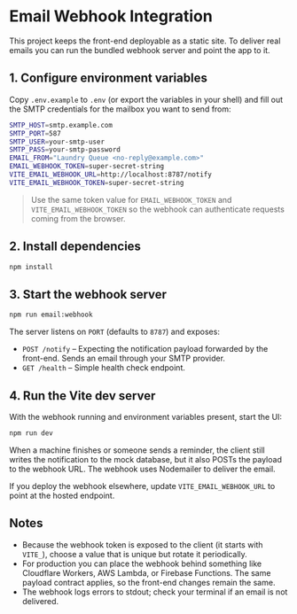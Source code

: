 # Email Webhook Integration

This project keeps the front-end deployable as a static site. To deliver real emails you can run the bundled webhook server and point the app to it.

## 1. Configure environment variables

Copy `.env.example` to `.env` (or export the variables in your shell) and fill out the SMTP credentials for the mailbox you want to send from:

```bash
SMTP_HOST=smtp.example.com
SMTP_PORT=587
SMTP_USER=your-smtp-user
SMTP_PASS=your-smtp-password
EMAIL_FROM="Laundry Queue <no-reply@example.com>"
EMAIL_WEBHOOK_TOKEN=super-secret-string
VITE_EMAIL_WEBHOOK_URL=http://localhost:8787/notify
VITE_EMAIL_WEBHOOK_TOKEN=super-secret-string
```

> Use the same token value for `EMAIL_WEBHOOK_TOKEN` and `VITE_EMAIL_WEBHOOK_TOKEN` so the webhook can authenticate requests coming from the browser.

## 2. Install dependencies

```bash
npm install
```

## 3. Start the webhook server

```bash
npm run email:webhook
```

The server listens on `PORT` (defaults to `8787`) and exposes:

- `POST /notify` – Expecting the notification payload forwarded by the front-end. Sends an email through your SMTP provider.
- `GET /health` – Simple health check endpoint.

## 4. Run the Vite dev server

With the webhook running and environment variables present, start the UI:

```bash
npm run dev
```

When a machine finishes or someone sends a reminder, the client still writes the notification to the mock database, but it also POSTs the payload to the webhook URL. The webhook uses Nodemailer to deliver the email.

If you deploy the webhook elsewhere, update `VITE_EMAIL_WEBHOOK_URL` to point at the hosted endpoint.

## Notes

- Because the webhook token is exposed to the client (it starts with `VITE_`), choose a value that is unique but rotate it periodically.
- For production you can place the webhook behind something like Cloudflare Workers, AWS Lambda, or Firebase Functions. The same payload contract applies, so the front-end changes remain the same.
- The webhook logs errors to stdout; check your terminal if an email is not delivered.
